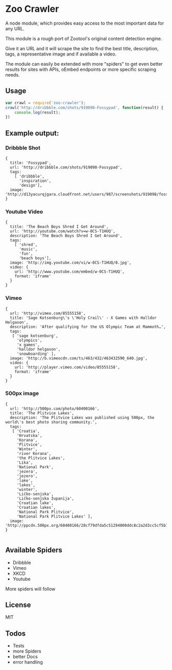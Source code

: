 # Zoo Crawler

A node module, which provides easy access to the most important data for any URL.

This module is a rough port of Zootool's original content detection engine. 

Give it an URL and it will scrape the site to find the best title, description, tags, a representative image and if available a video. 

The module can easily be extended with more "spiders" to get even better results for sites with APIs, oEmbed endpoints or more specific scraping needs.

## Usage

```javascript
var crawl = require('zoo-crawler');
crawl('http://dribbble.com/shots/919098-Fossypad', function(result) {
	console.log(result);
})
```

## Example output: 

### Dribbble Shot

```
{
  title: 'Fossypad',
  url: 'http://dribbble.com/shots/919098-Fossypad',
  tags: 
    [ 'dribbble', 
      'inspiration', 
      'design'],
  image: 'http://d13yacurqjgara.cloudfront.net/users/987/screenshots/919098/fossypad_2x.jpg' 
}
```

### Youtube Video

```
{ 
  title: 'The Beach Boys Shred I Get Around',
  url: 'http://youtube.com/watch?v=w-0CS-T1HUQ',
  description: 'The Beach Boys Shred I Get Around',
  tags: 
    [ 'shred', 
      'music', 
      'fun', 
      'beach boys'],
  image: 'http://img.youtube.com/vi/w-0CS-T1HUQ/0.jpg',
  video: { 
    url: 'http://www.youtube.com/embed/w-0CS-T1HUQ',
    format: 'iframe' 
  } 
}
```

### Vimeo

```
{ 
  url: 'http://vimeo.com/85555158',
  title: 'Sage Kotsenburg\'s \'Holy Crail\' - X Games with Halldor Helgason',
  description: 'After qualifying for the US Olympic Team at Mammoth…',
  tags: 
   [ 'sage kotsenburg',
     'olympics',
     'x games',
     'halldor helgason',
     'snowboarding' ],
  image: 'http://b.vimeocdn.com/ts/463/432/463432590_640.jpg',
  video: { 
    url: 'http://player.vimeo.com/video/85555158',
    format: 'iframe' 
  } 
}
```


### 500px image

```
{ 
  url: 'http://500px.com/photo/60400166',
  title: 'The Plitvice Lakes',
  description: 'The Plitvice Lakes was published using 500px, the world\'s best photo sharing community.',
  tags: 
   [ 'Croatia',
     'Hrvatska',
     'Korana',
     'Plitvice',
     'Winter',
     'river Korana',
     'the Plitvice Lakes',
     'Lika',
     'National Park',
     'jezera',
     'jezero',
     'lake',
     'lakes',
     'winter',
     'Ličko-senjska',
     'Ličko-senjska županija',
     'Croatian lake',
     'Croatian lakes',
     'National Park Plitvice',
     'National Park Plitvice Lakes' ],
  image: 'http://ppcdn.500px.org/60400166/28cf79dfda5c51294000ddc8c2a2d3cc5cf5b7c8/5.jpg' 
}
  
```

## Available Spiders

- Dribbble
- Vimeo
- XKCD
- Youtube

More spiders will follow

## License 

MIT

## Todos 

- Tests
- more Spiders
- better Docs
- error handling